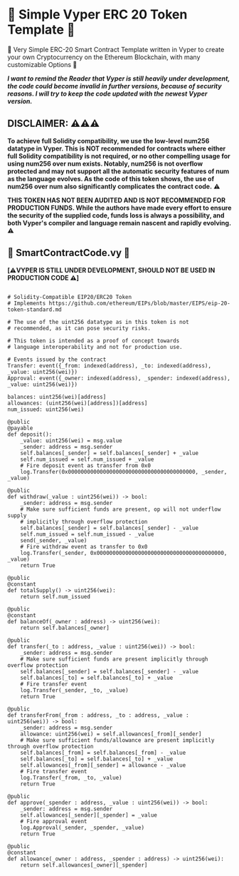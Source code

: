 # 🐍 Simple Vyper ERC 20 Token Template 🐍
🐍 Very Simple ERC-20 Smart Contract Template written in Vyper to create your own Cryptocurrency on the Ethereum Blockchain, with many customizable Options 📝

***I want to remind the Reader that Vyper is still heavily under development, the code could become invalid in further versions, because of security reasons. I will try to keep the code updated with the newest Vyper version.***

## DISCLAIMER: ⚠️⚠️⚠️

**To achieve full Solidity compatibility, we use the low-level num256 datatype in Vyper. This is NOT recommended for contracts where either full Solidity compatibility is not required, or no other compelling usage for using num256 over num exists. Notably, num256 is not overflow protected and may not support all the automatic security features of num as the language evolves. As the code of this token shows, the use of num256 over num also significantly complicates the contract code.** ⚠️

**THIS TOKEN HAS NOT BEEN AUDITED AND IS NOT RECOMMENDED FOR PRODUCTION FUNDS. While the authors have made every effort to ensure the security of the supplied code, funds loss is always a possibility, and both Vyper's compiler and language remain nascent and rapidly evolving.** ⚠️

## 📝 SmartContractCode.vy 🐍 
**\[⚠️VYPER IS STILL UNDER DEVELOPMENT, SHOULD NOT BE USED IN PRODUCTION CODE ⚠️]**

```

# Solidity-Compatible EIP20/ERC20 Token
# Implements https://github.com/ethereum/EIPs/blob/master/EIPS/eip-20-token-standard.md

# The use of the uint256 datatype as in this token is not
# recommended, as it can pose security risks.

# This token is intended as a proof of concept towards
# language interoperability and not for production use.

# Events issued by the contract
Transfer: event({_from: indexed(address), _to: indexed(address), _value: uint256(wei)})
Approval: event({_owner: indexed(address), _spender: indexed(address), _value: uint256(wei)})

balances: uint256(wei)[address]
allowances: (uint256(wei)[address])[address]
num_issued: uint256(wei)

@public
@payable
def deposit():
    _value: uint256(wei) = msg.value
    _sender: address = msg.sender
    self.balances[_sender] = self.balances[_sender] + _value
    self.num_issued = self.num_issued + _value
    # Fire deposit event as transfer from 0x0
    log.Transfer(0x0000000000000000000000000000000000000000, _sender, _value)

@public
def withdraw(_value : uint256(wei)) -> bool:
    _sender: address = msg.sender
    # Make sure sufficient funds are present, op will not underflow supply
    # implicitly through overflow protection
    self.balances[_sender] = self.balances[_sender] - _value
    self.num_issued = self.num_issued - _value
    send(_sender, _value)
    # Fire withdraw event as transfer to 0x0
    log.Transfer(_sender, 0x0000000000000000000000000000000000000000, _value)
    return True

@public
@constant
def totalSupply() -> uint256(wei):
    return self.num_issued

@public
@constant
def balanceOf(_owner : address) -> uint256(wei):
    return self.balances[_owner]

@public
def transfer(_to : address, _value : uint256(wei)) -> bool:
    _sender: address = msg.sender
    # Make sure sufficient funds are present implicitly through overflow protection
    self.balances[_sender] = self.balances[_sender] - _value
    self.balances[_to] = self.balances[_to] + _value
    # Fire transfer event
    log.Transfer(_sender, _to, _value)
    return True

@public
def transferFrom(_from : address, _to : address, _value : uint256(wei)) -> bool:
    _sender: address = msg.sender
    allowance: uint256(wei) = self.allowances[_from][_sender]
    # Make sure sufficient funds/allowance are present implicitly through overflow protection
    self.balances[_from] = self.balances[_from] - _value
    self.balances[_to] = self.balances[_to] + _value
    self.allowances[_from][_sender] = allowance - _value
    # Fire transfer event
    log.Transfer(_from, _to, _value)
    return True

@public
def approve(_spender : address, _value : uint256(wei)) -> bool:
    _sender: address = msg.sender
    self.allowances[_sender][_spender] = _value
    # Fire approval event
    log.Approval(_sender, _spender, _value)
    return True

@public
@constant
def allowance(_owner : address, _spender : address) -> uint256(wei):
    return self.allowances[_owner][_spender]

```
